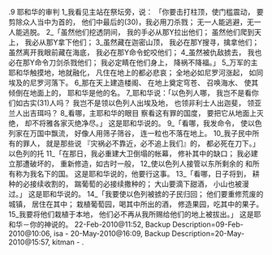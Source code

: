 .9 
耶和华的审判 
1_我看见主站在祭坛旁，说： 
「你要击打柱顶，使门槛震动， 
要剪除众人当中为首的， 
他们中最后的(30)，我必用刀杀戮； 
无一人能逃避，无一人能逃脱。 
2_「虽然他们挖透阴间， 
我的手必从那Y拉出他们； 
虽然他们爬到天上， 
我必从那Y拿下他们； 
3_虽然藏在迦密山顶， 
我必在那Y搜寻，擒拿他们； 
虽然离开我眼前藏在海底， 
我必在那Y命令蛇咬他们； 
4_虽然被仇敌掳去， 
我也必在那Y命令刀剑杀戮他们； 
我必定睛在他们身上， 
降祸不降福。」 
5_万军的主耶和华触摸地，地就融化， 
凡住在地上的都必悲哀； 
全地必如尼罗河涨起， 
如同埃及的尼罗河落下。 
6_那在天上建造楼阁、 
在地上奠定穹苍、 
召唤海水、 
使其倾倒在地面上的， 
耶和华是他的名。 
7_耶和华说：「以色列人哪， 
我岂不是看你们如古实(31)人吗？ 
我岂不是领以色列人出埃及地， 
也领非利士人出迦斐， 
领亚兰人出吉珥吗？ 
8_看哪，主耶和华的眼目 
察看这有罪的国度， 
要把它从地面上灭绝， 
却不将雅各家灭绝净尽。」 
这是耶和华说的。 
9_「看哪，我发命令， 
使以色列家在万国中飘流， 
好像人用筛子筛谷， 
连一粒也不落在地上。 
10_我子民中所有的罪人， 
就是那些说 
『灾祸必不靠近，必不追上我们』的， 
都必死在刀下。」 
以色列的托 
11_「在那日，我必重建大卫倒塌的帐幕， 
修补其中的缺口； 
我必建立那遭破坏的， 
重新修造，如古时一般， 
12_使以色列人接管以东所剩余的 
和所有称为我名下的国。 
这是耶和华说的，他要行这事。 
13_「看哪，日子将到， 
耕种的必接续收割的， 
踹葡萄的必接续撒种的； 
大山要滴下甜酒， 
小山也被漫过。」 
这是耶和华说的。 
14_「我要使以色列被掳的子民归回； 
他们要重修荒废的城镇， 
居住在其中； 
栽植葡萄园，喝其中所出的酒， 
修造果园，吃其中的果子。 
15_我要将他们栽植于本地， 
他们必不再从我所赐给他们的地上被拔出。」 
这是耶和华－你的神说的。 
22-Feb-2010@11:52, Backup Description=09-Feb-2010@10:06, isa - 
20-May-2010@16:09, Backup Description=20-May-2010@15:57, kitman - 
.